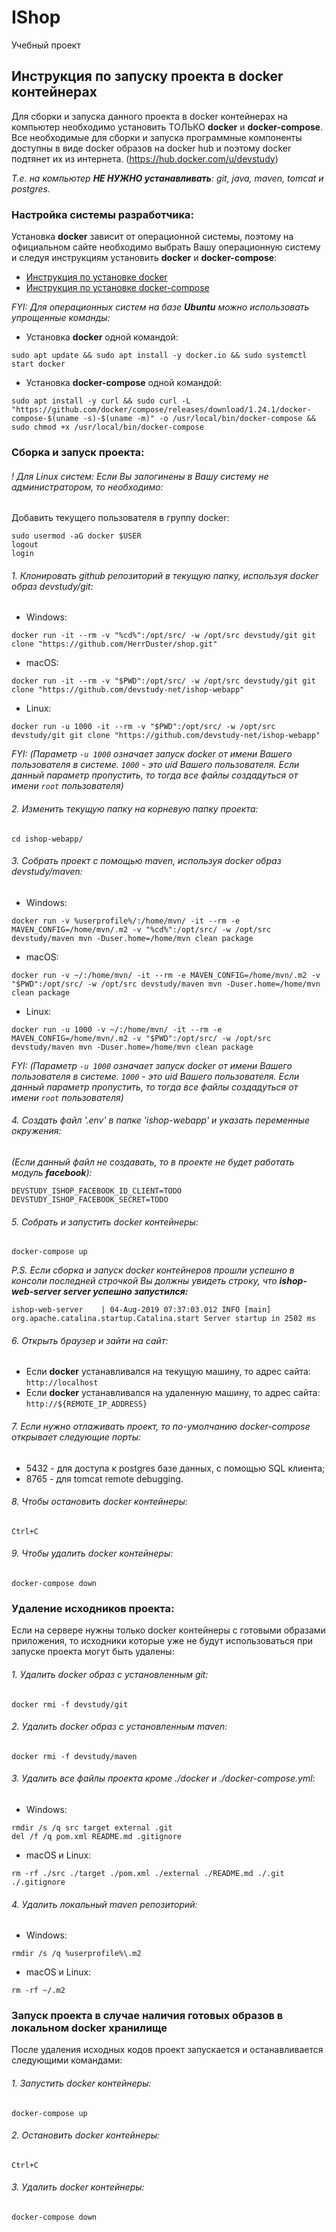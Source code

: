 # IShop

Учебный проект

## Инструкция по запуску проекта в docker контейнерах

Для сборки и запуска данного проекта в docker контейнерах на компьютер необходимо установить ТОЛЬКО **docker** и **docker-compose**. 
Все необходимые для сборки и запуска программные компоненты доступны в виде docker образов на docker hub и поэтому docker подтянет их из интернета. 
(https://hub.docker.com/u/devstudy)

*Т.е. на компьютер **НЕ НУЖНО устанавливать**: git, java, maven, tomcat и postgres.*


### Настройка системы разработчика:

Установка **docker** зависит от операционной системы, поэтому на официальном сайте необходимо выбрать Вашу операционную систему и 
следуя инструкциям установить **docker** и **docker-compose**:

* [Инструкция по установке docker](https://docs.docker.com/install/#supported-platforms)
* [Инструкция по установке docker-compose](https://docs.docker.com/compose/install/#install-compose)

*FYI: Для операционных систем на базе **Ubuntu** можно использовать упрощенные команды:*

* Установка **docker** одной командой: 
~~~~
sudo apt update && sudo apt install -y docker.io && sudo systemctl start docker
~~~~
* Установка **docker-compose** одной командой: 
~~~~
sudo apt install -y curl && sudo curl -L "https://github.com/docker/compose/releases/download/1.24.1/docker-compose-$(uname -s)-$(uname -m)" -o /usr/local/bin/docker-compose && sudo chmod +x /usr/local/bin/docker-compose
~~~~

### Сборка и запуск проекта:

###### ! Для Linux систем: Если Вы залогинены в Вашу систему не администратором, то необходимо: 
Добавить текущего пользователя в группу docker:
~~~~
sudo usermod -aG docker $USER
logout
login
~~~~
###### 1. Клонировать github репозиторий в текущую папку, используя docker образ devstudy/git:
* Windows:
~~~~
docker run -it --rm -v "%cd%":/opt/src/ -w /opt/src devstudy/git git clone "https://github.com/HerrDuster/shop.git"
~~~~
* macOS:
~~~~
docker run -it --rm -v "$PWD":/opt/src/ -w /opt/src devstudy/git git clone "https://github.com/devstudy-net/ishop-webapp"
~~~~
* Linux:
~~~~
docker run -u 1000 -it --rm -v "$PWD":/opt/src/ -w /opt/src devstudy/git git clone "https://github.com/devstudy-net/ishop-webapp"
~~~~
*FYI: (Параметр `-u 1000` означает запуск docker от имени Вашего пользователя в системе. `1000` - это uid Вашего пользователя. Если данный параметр пропустить, то тогда все файлы создадуться от имени `root` пользователя)*
###### 2. Изменить текущую папку на корневую папку проекта:
~~~~
cd ishop-webapp/
~~~~
###### 3. Собрать проект с помощью maven, используя docker образ devstudy/maven:
* Windows:
~~~~
docker run -v %userprofile%/:/home/mvn/ -it --rm -e MAVEN_CONFIG=/home/mvn/.m2 -v "%cd%":/opt/src/ -w /opt/src devstudy/maven mvn -Duser.home=/home/mvn clean package
~~~~
* macOS:
~~~~
docker run -v ~/:/home/mvn/ -it --rm -e MAVEN_CONFIG=/home/mvn/.m2 -v "$PWD":/opt/src/ -w /opt/src devstudy/maven mvn -Duser.home=/home/mvn clean package
~~~~
* Linux:
~~~~
docker run -u 1000 -v ~/:/home/mvn/ -it --rm -e MAVEN_CONFIG=/home/mvn/.m2 -v "$PWD":/opt/src/ -w /opt/src devstudy/maven mvn -Duser.home=/home/mvn clean package
~~~~
*FYI: (Параметр `-u 1000` означает запуск docker от имени Вашего пользователя в системе. `1000` - это uid Вашего пользователя. Если данный параметр пропустить, то тогда все файлы создадуться от имени `root` пользователя)*

###### 4. Создать файл '.env' в папке 'ishop-webapp' и указать переменные окружения:
*(Если данный файл не создавать, то в проекте не будет работать модуль **facebook**):*
~~~~
DEVSTUDY_ISHOP_FACEBOOK_ID_CLIENT=TODO
DEVSTUDY_ISHOP_FACEBOOK_SECRET=TODO
~~~~
###### 5. Собрать и запустить docker контейнеры:
~~~~
docker-compose up
~~~~
*P.S. Если сборка и запуск docker контейнеров прошли успешно в консоли последней строчкой Вы должны увидеть строку, что **ishop-web-server server успешно запустился:***

`ishop-web-server    | 04-Aug-2019 07:37:03.012 INFO [main] org.apache.catalina.startup.Catalina.start Server startup in 2502 ms` 
###### 6. Открыть браузер и зайти на сайт:
* Если **docker** устанавливался на текущую машину, то адрес сайта: `http://localhost`
* Если **docker** устанавливался на удаленную машину, то адрес сайта: `http://${REMOTE_IP_ADDRESS}`
###### 7. Если нужно отлаживать проект, то по-умолчанию docker-compose открывает следующие порты:
* 5432 - для доступа к postgres базе данных, с помощью SQL клиента;
* 8765 - для tomcat remote debugging.
###### 8. Чтобы остановить docker контейнеры:
~~~~
Ctrl+C
~~~~
###### 9. Чтобы удалить docker контейнеры:
~~~~
docker-compose down
~~~~

### Удаление исходников проекта:

Если на сервере нужны только docker контейнеры с готовыми образами приложения, то исходники которые уже не будут использоваться при запуске проекта могут быть удалены:

###### 1. Удалить docker образ с установленным git:
~~~~
docker rmi -f devstudy/git
~~~~
###### 2. Удалить docker образ с установленным maven:
~~~~
docker rmi -f devstudy/maven
~~~~
###### 3. Удалить все файлы проекта кроме ./docker и ./docker-compose.yml:
* Windows:
~~~~
rmdir /s /q src target external .git
del /f /q pom.xml README.md .gitignore
~~~~
* macOS и Linux:
~~~~
rm -rf ./src ./target ./pom.xml ./external ./README.md ./.git ./.gitignore
~~~~
###### 4. Удалить локальный maven репозиторий:
* Windows:
~~~~
rmdir /s /q %userprofile%\.m2
~~~~
* macOS и Linux:
~~~~
rm -rf ~/.m2
~~~~

### Запуск проекта в случае наличия готовых образов в локальном docker хранилище

После удаления исходных кодов проект запускается и останавливается следующими командами:

###### 1. Запустить docker контейнеры:
~~~~
docker-compose up
~~~~
###### 2. Остановить docker контейнеры:
~~~~
Ctrl+C
~~~~
###### 3. Удалить docker контейнеры:
~~~~
docker-compose down
~~~~